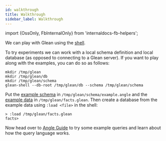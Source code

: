```yaml
---
id: walkthrough
title: Walkthrough
sidebar_label: Walkthrough
---
```


import {OssOnly, FbInternalOnly} from 'internaldocs-fb-helpers';

We can play with Glean using the [shell](../shell).

To try experiments we can work with a local schema definition and
local database (as opposed to connecting to a Glean server).  If you
want to play along with the examples, you can do so as follows:

```lang=sh
mkdir /tmp/glean
mkdir /tmp/glean/db
mkdir /tmp/glean/schema
glean-shell --db-root /tmp/glean/db --schema /tmp/glean/schema
```

Put the [example
schema](https://github.com/facebookincubator/Glean/blob/master/glean/example/schema/example.angle)
in `/tmp/glean/schema/example.angle` and the [example
data](https://github.com/facebookincubator/Glean/blob/master/glean/example/facts.glean)
in `/tmp/glean/facts.glean`. Then create a database from the example
data using `:load <file>` in the shell:

```lang=sh
> :load /tmp/glean/facts.glean
facts>
```

Now head over to [Angle Guide](angle/guide) to try some example
queries and learn about how the query language works.
